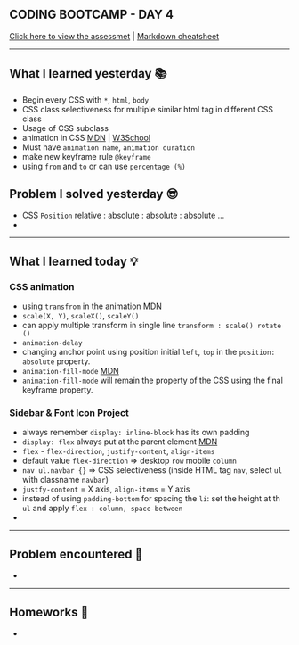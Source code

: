 ## CODING BOOTCAMP - DAY 4
[Click here to view the assessmet](https://zahinz.github.io/SET-Day-4/) | [Markdown cheatsheet](https://www.markdownguide.org/cheat-sheet/)

---

## What I learned yesterday 📚
* Begin every CSS with `*`, `html`, `body`
* CSS class selectiveness for multiple similar html tag in different CSS class
* Usage of CSS subclass
* animation in CSS [MDN](https://developer.mozilla.org/en-US/docs/Web/CSS/animation) | [W3School](https://www.w3schools.com/css/css3_animations.asp)
* Must have `animation name`, `animation duration`
* make new keyframe rule `@keyframe`
* using `from` and `to` or can use `percentage (%)`

## Problem I solved yesterday 😎
* CSS `Position` relative : absolute : absolute : absolute ...
* 

---

## What I learned today 💡
### CSS animation
* using `transfrom` in the animation [MDN](https://developer.mozilla.org/en-US/docs/Web/CSS/transform)
* `scale(X, Y)`, `scaleX()`, `scaleY()`
* can apply multiple transform in single line `transform : scale() rotate ()`
* `animation-delay`
* changing anchor point using position initial `left`, `top` in the `position: absolute` property.
* `animation-fill-mode` [MDN](https://developer.mozilla.org/en-US/docs/Web/CSS/animation-fill-mode)
* `animation-fill-mode` will remain the property of the CSS using the final keyframe property.

### Sidebar & Font Icon Project
* always remember `display: inline-block` has its own padding
* `display: flex` always put at the parent element [MDN](https://developer.mozilla.org/en-US/docs/Web/CSS/flex)
* `flex` - `flex-direction`, `justify-content`, `align-items`
* default value `flex-direction` => desktop `row` mobile `column`
* `nav ul.navbar {}` => CSS selectiveness (inside HTML tag `nav`, select `ul` with classname `navbar`)
* `justfy-content` = X axis, `align-items` = Y axis
* instead of using `padding-bottom` for spacing the `li`: set the height at th `ul` and apply `flex : column, space-between`
* 

---

## Problem encountered 🧐
*

---

## Homeworks 📝
*


